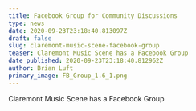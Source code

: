 ```yaml
---
title: Facebook Group for Community Discussions
type: news
date: 2020-09-23T23:18:40.813097Z
draft: false
slug: claremont-music-scene-facebook-group
teaser: Claremont Music Scene has a Facebook Group
date_published: 2020-09-23T23:18:40.812962Z
author: Brian Luft
primary_image: FB_Group_1.6_1.png
---
```

Claremont Music Scene has a Facebook Group
